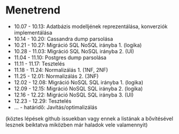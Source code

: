 # Menetrend

- 10.07 - 10.13: Adatbázis modelljének reprezentálása, konverziók implementálása
- 10.14 - 10.20: Cassandra dump parsolása
- 10.21 - 10.27: Migráció SQL NoSQL irányba 1. (logika)
- 10.28 - 11.03: Migráció SQL NoSQL irányba 2. (UI)
- 11.04 - 11.10: Postgres dump parsolása
- 11.11 - 11.17: Tesztelés
- 11.18 - 11.24: Normalizálás 1. (1NF, 2NF)
- 11.25 - 12.01: Normalizálás 2. (3NF)
- 12.02 - 12.08: Migráció NoSQL SQL irányba 1. (logika)
- 12.09 - 12.15: Migráció NoSQL SQL irányba 2. (logika)
- 12.16 - 12.22: Migráció NoSQL SQL irányba 3. (UI)
- 12.23 - 12.29: Tesztelés
- ... - határidő: Javítás/optimalizálás

(köztes lépések github issuekban vagy ennek a listának a bővítésével lesznek beiktatva miközben már haladok vele valamennyit)